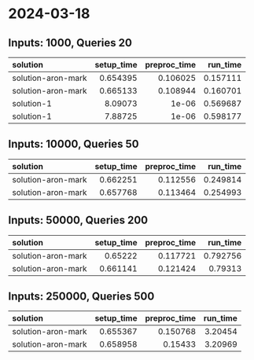 # 2024-03-18

## Inputs: 1000, Queries 20

| solution           |   setup_time |   preproc_time |   run_time |
|:-------------------|-------------:|---------------:|-----------:|
| solution-aron-mark |     0.654395 |       0.106025 |   0.157111 |
| solution-aron-mark |     0.665133 |       0.108944 |   0.160701 |
| solution-1         |     8.09073  |       1e-06    |   0.569687 |
| solution-1         |     7.88725  |       1e-06    |   0.598177 |

## Inputs: 10000, Queries 50

| solution           |   setup_time |   preproc_time |   run_time |
|:-------------------|-------------:|---------------:|-----------:|
| solution-aron-mark |     0.662251 |       0.112556 |   0.249814 |
| solution-aron-mark |     0.657768 |       0.113464 |   0.254993 |

## Inputs: 50000, Queries 200

| solution           |   setup_time |   preproc_time |   run_time |
|:-------------------|-------------:|---------------:|-----------:|
| solution-aron-mark |     0.65222  |       0.117721 |   0.792756 |
| solution-aron-mark |     0.661141 |       0.121424 |   0.79313  |

## Inputs: 250000, Queries 500

| solution           |   setup_time |   preproc_time |   run_time |
|:-------------------|-------------:|---------------:|-----------:|
| solution-aron-mark |     0.655367 |       0.150768 |    3.20454 |
| solution-aron-mark |     0.658958 |       0.15433  |    3.20969 |